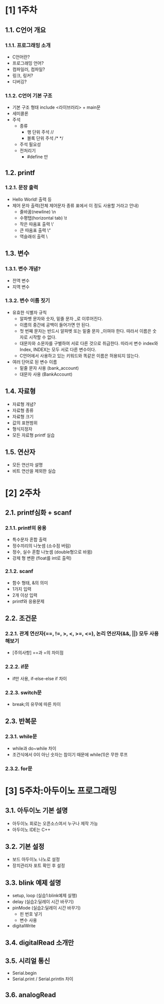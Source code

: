 # [1] 1주차
## 1.1. C언어 개요
### 1.1.1. 프로그래밍 소개
- C언어란?
- 프로그래밍 언어?
- 컴파일러, 컴파일?
- 링크, 링커?
- 디버깅?

### 1.1.2. C언어 기본 구조
- 기본 구조 형태 include <라이브러리> + main문
- 세미콜론
- 주석
  - 종류
    - 행 단위 주석 //
    - 블록 단위 주석 /*	*/
  - 주석 필요성
  - 전처리기
    - #define 만

## 1.2. printf 
### 1.2.1. 문장 출력
- Hello World! 출력 등
- 제어 문자 출력(전체 제어문자 종류 표에서 이 정도 사용할 거라고 안내)
  - 줄바꿈(newline) \n
  - 수평탭(horizontal tab) \t
  - 작은 따옴표 출력 \‘
  - 큰 따옴표 출력 \“
  - 역슬래쉬 출력 \\

## 1.3. 변수
### 1.3.1. 변수 개념?
- 전역 변수
- 지역 변수
### 1.3.2. 변수 이름 짓기
- 유효한 식별자 규칙
  - 알파벳 문자와 숫자, 밑줄 문자 _로 이루어진다.
  - 이름의 중간에 공백이 들어가면 안 된다.
  - 첫 번째 문자는 반드시 알파벳 또는 밑줄 문자 _이여야 한다. 따라서 이름은 숫자로 시작할 수 없다.
  - 대문자와 소문자를 구별하여 서로 다른 것으로 취급한다. 따라서 변수 index와 Index, INDEX는 모두 서로 다른 변수이다.
  - C언어에서 사용하고 있는 키워드와 똑같은 이름은 허용되지 않는다.
- 여러 단어로 된 변수 이름
  - 밑줄 문자 사용 (bank_account)
  - 대문자 사용 (BankAccount)
## 1.4. 자료형
- 자료형 개념?
- 자료형 종류
- 자료형 크기
- 값의 표현범위
- 형식지정자
- 모든 자료형 printf 실습
## 1.5. 연산자
- 모든 연산자 설명
- 비트 연산을 제외한 실습

# [2] 2주차
## 2.1. printf심화 + scanf
### 2.1.1. printf의 응용
- 특수문자 혼합 출력
- 정수끼리의 나눗셈 (소수점 버림)
- 정수, 실수 혼합 나눗셈 (double형으로 바뀜)
- 강제 형 변환 (float를 int로 출력)
### 2.1.2. scanf
- 함수 형태, &의 의미
- 1가지 입력
- 2개 이상 입력
- printf와 응용문제
## 2.2. 조건문
### 2.2.1. 관계 연산자(==, !=, >, <, >=, <=), 논리 연산자(&&, ||) 모두 사용해보기
- [주의사항] ==과 =의 차이점
### 2.2.2. if문
- if만 사용, if-else-else if 차이
### 2.2.3. switch문
- break;의 유무에 따른 차이
## 2.3. 반복문
### 2.3.1. while문
- while과 do~while 차이
- 조건식에서 0이 아닌 숫자는 참이기 때문에 while(1)은 무한 루프
### 2.3.2. for문

# [3] 5주차:아두이노 프로그래밍
## 3.1. 아두이노 기본 설명
- 아두이노 회로는 오픈소스여서 누구나 제작 가능
- 아두이노 IDE는 C++
## 3.2. 기본 설정
- 보드 아두이노 나노로 설정
- 장치관리자 포트 확인 후 설정
## 3.3. blink 예제 설명
- setup, loop (실습1:blink예제 실행)
- delay (실습2:딜레이 시간 바꾸기)
- pinMode (실습2:딜레이 시간 바꾸기)
  - 핀 번호 넣기
  - 변수 사용
-  digitalWrite

## 3.4. digitalRead 소개만
## 3.5. 시리얼 통신
- Serial.begin
- Serial.print / Serial.println 차이
## 3.6. analogRead
